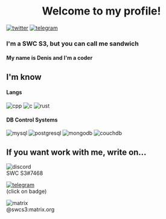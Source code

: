 <h1 align="center">Welcome to my profile!</h1>

<a href="https://twitter.com/swc_s3">![twitter](https://img.shields.io/badge/Twitter-blue?style=for-the-badge&logo=Twitter&logoColor=white)</a> <a href="https://t.me/swcs3">![telegram](https://img.shields.io/badge/Telegram-blue?style=for-the-badge&logo=Telegram&logoColor=white)</a>

### I'm a SWC S3, but you can call me sandwich

#### My name is Denis and I'm a coder

## I'm know 

#### Langs
![cpp](https://img.shields.io/badge/C++-grey?style=for-the-badge&logo=Cpp&logoColor=blue) ![c](https://img.shields.io/badge/C-grey?style=for-the-badge&logo=C&logoColor=black) ![rust](https://img.shields.io/badge/Rust-brown?style=for-the-badge&logo=Rust&logoColor=black) 

#### DB Control Systems
![mysql](https://img.shields.io/badge/MySQL-blue?style=for-the-badge&logo=MySQL&logoColor=white) ![postgresql](https://img.shields.io/badge/PostgreSQL-white?style=for-the-badge&logo=PostgreSQL&LogoColor=black) ![mongodb](https://img.shields.io/badge/MongoDB-green?style=for-the-badge&logo=MongoDB&LogoColor=green) ![couchdb](https://img.shields.io/badge/Apache-CouchDB-red?style=for-the-badge&logo=Apache-CouchDB&LogoColor=red)


## If you want work with me, write on...

![discord](https://img.shields.io/badge/Discord-3776AB?style=for-the-badge&logo=Discord&logoColor=white) <br>
SWC S3#7468

<a href="https://t.me/swc_s3">![telegram](https://img.shields.io/badge/Telegram-blue?style=for-the-badge&logo=Telegram&logoColor=white)</a><br>
(click on badge)

![matrix](https://img.shields.io/badge/Matrix-black?style=for-the-badge&logo=Matrix&logoColor=white)<br>
@swcs3:matrix.org
